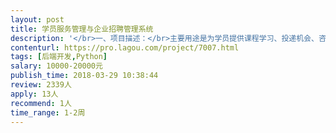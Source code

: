 ```yaml
---                
layout: post       
title: 学员服务管理与企业招聘管理系统           
description: '</br>一、项目描述：</br>主要用途是为学员提供课程学习、投递机会、咨询服务和资料内容的平台，后端开发用于相应的数据管理和内部不同角色负责某些功能模块的数据维护管理</br>二、主要功能点：</br>学员列表、学员跟进记录、公司列表、机会列表、学员投递记录、内容推送、登录注册、即时通信、课程列表（直播、点播接口）、学员任务管理、学员Wiki</br>三、可参考产品：</br>看准网： www.kanzhun.com </br>海投实习：https://sxxx.haitou.cc</br>前辈：http://www.qianbei.im/main</br>四、人员要求：</br></br>1、有招聘、教育类产品的架构开发经验；</br>2、精通Python语言，熟练使用MySQL等关系型数据库；</br>3、良好的沟通能力和契约精神。</br>'     
contenturl: https://pro.lagou.com/project/7007.html      
tags: [后端开发,Python]            
salary: 10000-20000元          
publish_time: 2018-03-29 10:38:44         
review: 2339人                   
apply: 13人                   
recommend: 1人                   
time_range: 1-2周              
---                 
```

